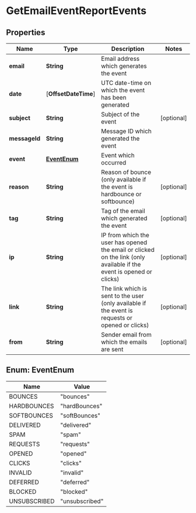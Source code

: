 
# GetEmailEventReportEvents

## Properties
Name | Type | Description | Notes
------------ | ------------- | ------------- | -------------
**email** | **String** | Email address which generates the event | 
**date** | [**OffsetDateTime**] | UTC date-time on which the event has been generated | 
**subject** | **String** | Subject of the event |  [optional]
**messageId** | **String** | Message ID which generated the event | 
**event** | [**EventEnum**](#EventEnum) | Event which occurred | 
**reason** | **String** | Reason of bounce (only available if the event is hardbounce or softbounce) |  [optional]
**tag** | **String** | Tag of the email which generated the event |  [optional]
**ip** | **String** | IP from which the user has opened the email or clicked on the link (only available if the event is opened or clicks) |  [optional]
**link** | **String** | The link which is sent to the user (only available if the event is requests or opened or clicks) |  [optional]
**from** | **String** | Sender email from which the emails are sent |  [optional]


<a name="EventEnum"></a>
## Enum: EventEnum
Name | Value
---- | -----
BOUNCES | &quot;bounces&quot;
HARDBOUNCES | &quot;hardBounces&quot;
SOFTBOUNCES | &quot;softBounces&quot;
DELIVERED | &quot;delivered&quot;
SPAM | &quot;spam&quot;
REQUESTS | &quot;requests&quot;
OPENED | &quot;opened&quot;
CLICKS | &quot;clicks&quot;
INVALID | &quot;invalid&quot;
DEFERRED | &quot;deferred&quot;
BLOCKED | &quot;blocked&quot;
UNSUBSCRIBED | &quot;unsubscribed&quot;



